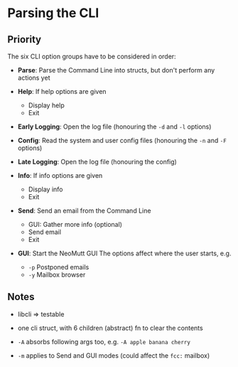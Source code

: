 # Parsing the CLI

## Priority

The six CLI option groups have to be considered in order:

- **Parse**: Parse the Command Line into structs, but don't perform any actions yet

- **Help**: If help options are given
    - Display help
    - Exit

- **Early Logging**: Open the log file
  (honouring the `-d` and `-l` options)

- **Config**: Read the system and user config files
  (honouring the `-n` and `-F` options)

- **Late Logging**: Open the log file
  (honouring the config)

- **Info**: If info options are given
    - Display info
    - Exit

- **Send**: Send an email from the Command Line
    - GUI: Gather more info (optional)
    - Send email
    - Exit

- **GUI**: Start the NeoMutt GUI
  The options affect where the user starts, e.g.
  - `-p` Postponed emails
  - `-y` Mailbox browser

## Notes

- libcli => testable
- one cli struct, with 6 children (abstract)
  fn to clear the contents

- `-A` absorbs following args too, e.g.
  `-A apple banana cherry`

- `-m` applies to Send and GUI modes
  (could affect the `fcc:` mailbox)

